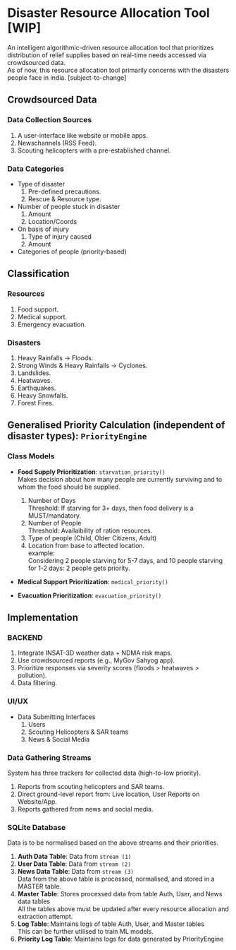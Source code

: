 # Disaster Resource Allocation Tool [WIP]

An intelligent algorithmic-driven resource allocation tool that prioritizes distribution of relief supplies based on real-time needs accessed via crowdsourced data. <br>
As of now, this resource allocation tool primarily concerns with the disasters people face in india. [subject-to-change]

## Crowdsourced Data
### Data Collection Sources
1. A user-interface like website or mobile apps.
2. Newschannels (RSS Feed).
3. Scouting helicopters with a pre-established channel.

### Data Categories
- Type of disaster
    1. Pre-defined precautions.
    2. Rescue & Resource type.
- Number of people stuck in disaster
    1. Amount
    2. Location/Coords
- On basis of injury
    1. Type of injury caused
    2. Amount
- Categories of people (priority-based)

## Classification
### Resources
1. Food support.
2. Medical support.
3. Emergency evacuation.

### Disasters
1. Heavy Rainfalls -> Floods.
2. Strong Winds & Heavy Rainfalls -> Cyclones.
3. Landslides.
4. Heatwaves.
5. Earthquakes.
6. Heavy Snowfalls.
7. Forest Fires.

## Generalised Priority Calculation (independent of disaster types): `PriorityEngine`
### Class Models
- **Food Supply Prioritization**: `starvation_priority()` <br>
Makes decision about how many people are currently surviving and to whom the food should be supplied.
    1. Number of Days <br>
    Threshold: If starving for 3+ days, then food delivery is a MUST/mandatory.
    2. Number of People <br>
    Threshold: Availaibility of ration resources.
    3. Type of people (Child, Older Citizens, Adult)
    3. Location from base to affected location. <br>
    example: <br>
    Considering 2 people starving for 5-7 days, and 10 people starving for 1-2 days: 2 people gets priority.
    
- **Medical Support Prioritization**: `medical_priority()`
- **Evacuation Prioritization**: `evacuation_priority()`

## Implementation
### BACKEND
1. Integrate INSAT-3D weather data + NDMA risk maps.
2. Use crowdsourced reports (e.g., MyGov Sahyog app).
3. Prioritize responses via severity scores (floods > heatwaves > pollution).
4. Data filtering.

### UI/UX
- Data Submitting Interfaces
    1. Users
    2. Scouting Helicopters & SAR teams
    3. News & Social Media

### Data Gathering Streams
System has three trackers for collected data (high-to-low priority).
1. Reports from scouting helicopters and SAR teams.
2. Direct ground-level report from: Live location, User Reports on Website/App.
3. Reports gathered from news and social media.
    
### SQLite Database
Data is to be normalised based on the above streams and their priorities.
1. **Auth Data Table**: Data from `stream (1)`
2. **User Data Table**: Data from `stream (2)`
3. **News Data Table**: Data from `stream (3)` <br>
Data from the above table is processed, normalised, and stored in a MASTER table. <br>
4. **Master Table**: Stores processed data from table Auth, User, and News data tables <br>
All the tables above must be updated after every resource allocation and extraction attempt. <br>
5. **Log Table**: Maintains logs of table Auth, User, and Master tables <br>
This can be further utilised to train ML models. <br>
6. **Priority Log Table**: Maintains logs for data generated by PriorityEngine <br>